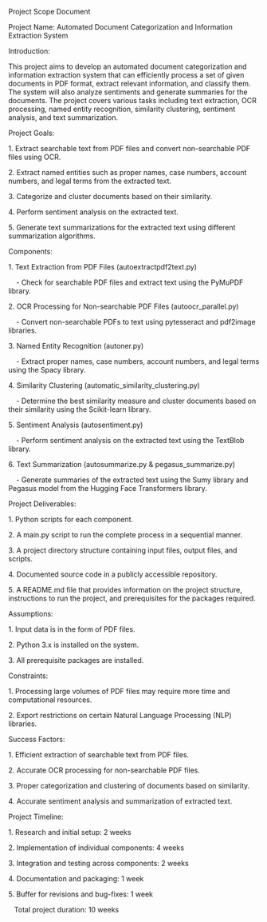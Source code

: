 Project Scope Document

Project Name: Automated Document Categorization and Information Extraction System

Introduction:

This project aims to develop an automated document categorization and information extraction system that can efficiently process a set of given documents in PDF format, extract relevant information, and classify them. The system will also analyze sentiments and generate summaries for the documents. The project covers various tasks including text extraction, OCR processing, named entity recognition, similarity clustering, sentiment analysis, and text summarization.

Project Goals:

1\. Extract searchable text from PDF files and convert non-searchable PDF files using OCR.

2\. Extract named entities such as proper names, case numbers, account numbers, and legal terms from the extracted text.

3\. Categorize and cluster documents based on their similarity.

4\. Perform sentiment analysis on the extracted text.

5\. Generate text summarizations for the extracted text using different summarization algorithms.

Components:

1\. Text Extraction from PDF Files (autoextractpdf2text.py)

    - Check for searchable PDF files and extract text using the PyMuPDF library.

2\. OCR Processing for Non-searchable PDF Files (autoocr_parallel.py)

    - Convert non-searchable PDFs to text using pytesseract and pdf2image libraries.

3\. Named Entity Recognition (autoner.py)

    - Extract proper names, case numbers, account numbers, and legal terms using the Spacy library.

4\. Similarity Clustering (automatic_similarity_clustering.py)

    - Determine the best similarity measure and cluster documents based on their similarity using the Scikit-learn library.

5\. Sentiment Analysis (autosentiment.py)

    - Perform sentiment analysis on the extracted text using the TextBlob library.

6\. Text Summarization (autosummarize.py & pegasus_summarize.py)

    - Generate summaries of the extracted text using the Sumy library and Pegasus model from the Hugging Face Transformers library.

Project Deliverables:

1\. Python scripts for each component.

2\. A main.py script to run the complete process in a sequential manner.

3\. A project directory structure containing input files, output files, and scripts.

4\. Documented source code in a publicly accessible repository.

5\. A README.md file that provides information on the project structure, instructions to run the project, and prerequisites for the packages required.

Assumptions:

1\. Input data is in the form of PDF files.

2\. Python 3.x is installed on the system.

3\. All prerequisite packages are installed.

Constraints:

1\. Processing large volumes of PDF files may require more time and computational resources.

2\. Export restrictions on certain Natural Language Processing (NLP) libraries.

Success Factors:

1\. Efficient extraction of searchable text from PDF files.

2\. Accurate OCR processing for non-searchable PDF files.

3\. Proper categorization and clustering of documents based on similarity.

4\. Accurate sentiment analysis and summarization of extracted text.

Project Timeline:

1\. Research and initial setup: 2 weeks

2\. Implementation of individual components: 4 weeks

3\. Integration and testing across components: 2 weeks

4\. Documentation and packaging: 1 week

5\. Buffer for revisions and bug-fixes: 1 week

   Total project duration: 10 weeks
